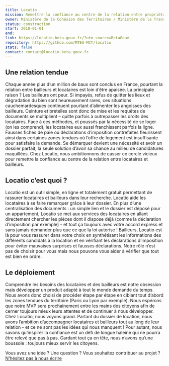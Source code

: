 ```yaml
---
title: Locatio
mission: Remettre la confiance au centre de la relation entre propriétaires et locataires
owner: Ministère de la Cohésion des Territoires / Ministère de la Transition Ecologique et Solidaire
status: construction
start: 2018-01-01
end:
link: https://locatio.beta.gouv.fr/?utm_source=BetaGouv
repository: https://github.com/MTES-MCT/locatio
stats: false
contact: contact@locatio.beta.gouv.fr
---
```


## Une relation tendue

Chaque année plus d’un million de baux sont conclus en France, pourtant la relation entre bailleurs et locataires est loin d’être apaisée. La principale raison ? Les bailleurs ont peur. Si impayés, refus de quitter les lieux et dégradation du bien sont heureusement rares, ces situations cauchemardesques continuent pourtant d’alimenter les angoisses des bailleurs. Ceinture et bretelles sont donc de mise et les requêtes de documents se multiplient – quitte parfois à outrepasser les droits des locataires.
Face à ces méthodes, et poussés par la nécessité de se loger (on les comprend), les locataires eux aussi franchissent parfois la ligne. Fausses fiches de paie ou déclarations d’imposition contrefaites fleurissent ainsi dans certaines zones tendues où l’offre de logement est insuffisante pour satisfaire la demande. Se démarquer devient une nécessité et avoir un dossier parfait, la seule solution d’avoir sa chance au milieu de candidatures maquillées.
Chez Locatio, nous ambitionnons de casser ce cercle vicieux pour remettre la confiance au centre de la relation entre locataires et bailleurs.

## Locatio c’est quoi ?

Locatio est un outil simple, en ligne et totalement gratuit permettant de rassurer locataires et bailleurs dans leur recherche.
Locatio aide les locataires à se faire remarquer grâce à leur dossier. En plus d’une centralisation des documents : un simple lien et le dossier est déposé pour un appartement, Locatio se met aux services des locataires en allant directement chercher les pièces dont il dispose déjà (comme la déclaration d’imposition par exemple) - et tout ça toujours avec votre accord express et sans jamais demander plus que ce que la loi autorise !
Bailleurs, Locatio est là pour vous rassurer dans votre choix en synthétisant les informations des différents candidats à la location et en vérifiant les déclarations d’imposition pour éviter mauvaises surprises et fausses déclarations. Notre rôle n’est pas de choisir pour vous mais nous pouvons vous aider à vérifier que tout est bien en ordre.

## Le déploiement

Comprendre les besoins des locataires et des bailleurs est notre obsession mais développer un produit adapté à tout le monde demande du temps. Nous avons donc choisi de procéder étape par étape en ciblant tout d’abord les zones tendues du territoire (Paris ou Lyon par exemple). Nous espérons que notre MVP sera prochainement entre les mains des citoyens afin de cerner toujours mieux leurs attentes et de continuer à nous développer.
Chez Locatio, nous voyons grand. Partant du dossier de location, nous avons l’ambition d’accompagner locataires et bailleurs tout au long de leur relation - et ce ne sont pas les idées qui nous manquent ! Pour autant, nous savons qu’inspirer la confiance est un défi de longue haleine qui ne pourra être relevé que pas à pas. Gardant tout ça en tête, nous n’avons qu’une boussole : toujours mieux servir les citoyens.

Vous avez une idée ? Une question ? Vous souhaitez contribuer au projet ? <a href="mailto:contact@locatio.beta.gouv.fr">N’hésitez pas à nous écrire</a>
